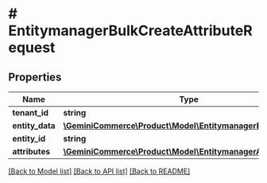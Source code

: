 # # EntitymanagerBulkCreateAttributeRequest


## Properties


Name | Type | Description | Notes
------------ | ------------- | ------------- | -------------
**tenant_id**| **string** |   | [optional]
**entity_data**| [**\GeminiCommerce\Product\Model\EntitymanagerEntityIdentifier**](EntitymanagerEntityIdentifier.md) |   | [optional]
**entity_id**| **string** |   | [optional]
**attributes**| [**\GeminiCommerce\Product\Model\EntitymanagerAttribute[]**](EntitymanagerAttribute.md) |   | [optional]


[[Back to Model list]](../../README.md#models) [[Back to API list]](../../README.md#endpoints) [[Back to README]](../../README.md)